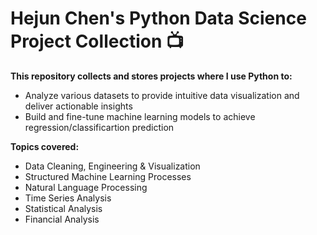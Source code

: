 # Hejun Chen's Python Data Science Project Collection 📺
**This repository collects and stores projects where I use Python to:**

* Analyze various datasets to provide intuitive data visualization and deliver actionable insights 
* Build and fine-tune machine learning models to achieve regression/classificartion prediction

**Topics covered:**
* Data Cleaning, Engineering & Visualization
* Structured Machine Learning Processes
* Natural Language Processing
* Time Series Analysis
* Statistical Analysis
* Financial Analysis
